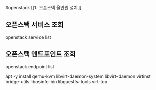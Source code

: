 #openstack 
[[1. 오픈스택 올인원 설치]]

## 오픈스택 서비스 조회
openstack service list

## 오픈스택 엔드포인트 조회
openstack endpoint list



apt -y install qemu-kvm libvirt-daemon-system libvirt-daemon virtinst bridge-utils libosinfo-bin libguestfs-tools virt-top